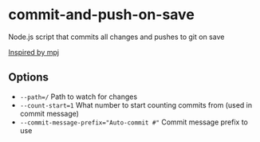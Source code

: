 # commit-and-push-on-save
Node.js script that commits all changes and pushes to git on save

[Inspired by mpj](https://www.youtube.com/watch?v=cUrEedgvJSk&feature=youtu.be&t=2245)

## Options

* `--path=/` Path to watch for changes
* `--count-start=1` What number to start counting commits from (used in commit message)
* `--commit-message-prefix="Auto-commit #"` Commit message prefix to use
